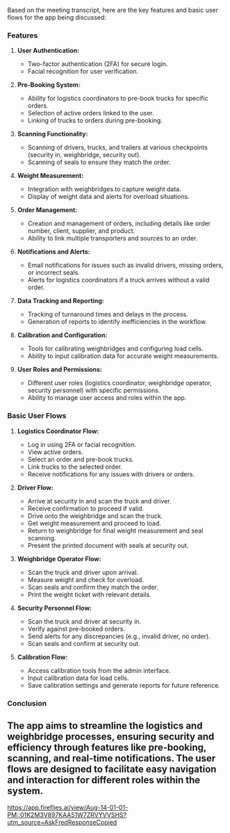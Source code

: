 Based on the meeting transcript, here are the key features and basic user flows for the app being discussed:

### Features

1. **User Authentication:**

   - Two-factor authentication (2FA) for secure login.
   - Facial recognition for user verification.

2. **Pre-Booking System:**

   - Ability for logistics coordinators to pre-book trucks for specific orders.
   - Selection of active orders linked to the user.
   - Linking of trucks to orders during pre-booking.

3. **Scanning Functionality:**

   - Scanning of drivers, trucks, and trailers at various checkpoints (security in, weighbridge, security out).
   - Scanning of seals to ensure they match the order.

4. **Weight Measurement:**

   - Integration with weighbridges to capture weight data.
   - Display of weight data and alerts for overload situations.

5. **Order Management:**

   - Creation and management of orders, including details like order number, client, supplier, and product.
   - Ability to link multiple transporters and sources to an order.

6. **Notifications and Alerts:**

   - Email notifications for issues such as invalid drivers, missing orders, or incorrect seals.
   - Alerts for logistics coordinators if a truck arrives without a valid order.

7. **Data Tracking and Reporting:**

   - Tracking of turnaround times and delays in the process.
   - Generation of reports to identify inefficiencies in the workflow.

8. **Calibration and Configuration:**

   - Tools for calibrating weighbridges and configuring load cells.
   - Ability to input calibration data for accurate weight measurements.

9. **User Roles and Permissions:**
   - Different user roles (logistics coordinator, weighbridge operator, security personnel) with specific permissions.
   - Ability to manage user access and roles within the app.

### Basic User Flows

1. **Logistics Coordinator Flow:**

   - Log in using 2FA or facial recognition.
   - View active orders.
   - Select an order and pre-book trucks.
   - Link trucks to the selected order.
   - Receive notifications for any issues with drivers or orders.

2. **Driver Flow:**

   - Arrive at security in and scan the truck and driver.
   - Receive confirmation to proceed if valid.
   - Drive onto the weighbridge and scan the truck.
   - Get weight measurement and proceed to load.
   - Return to weighbridge for final weight measurement and seal scanning.
   - Present the printed document with seals at security out.

3. **Weighbridge Operator Flow:**

   - Scan the truck and driver upon arrival.
   - Measure weight and check for overload.
   - Scan seals and confirm they match the order.
   - Print the weight ticket with relevant details.

4. **Security Personnel Flow:**

   - Scan the truck and driver at security in.
   - Verify against pre-booked orders.
   - Send alerts for any discrepancies (e.g., invalid driver, no order).
   - Scan seals and confirm at security out.

5. **Calibration Flow:**
   - Access calibration tools from the admin interface.
   - Input calibration data for load cells.
   - Save calibration settings and generate reports for future reference.

### Conclusion

## The app aims to streamline the logistics and weighbridge processes, ensuring security and efficiency through features like pre-booking, scanning, and real-time notifications. The user flows are designed to facilitate easy navigation and interaction for different roles within the system.

https://app.fireflies.ai/view/Aug-14-01-01-PM::01K2M3V897KAA51W7ZRVYVVSHS?utm_source=AskFredResponseCopied
